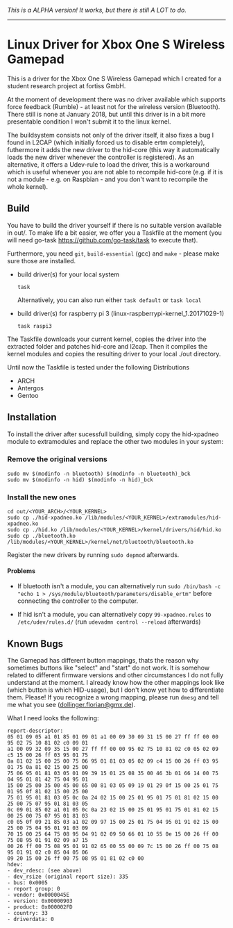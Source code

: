 *This is a ALPHA version! It works, but there is still A LOT to do.*

---


# Linux Driver for Xbox One S Wireless Gamepad

This is a driver for the Xbox One S Wireless Gamepad which I created for a student research project at fortiss GmbH.

At the moment of development there was no driver available which supports force feedback (Rumble) - at least not for the wireless version (Bluetooth). There still is none at January 2018, but until this driver is in a bit more presentable condition I won't submit it to the linux kernel.

The buildsystem consists not only of the driver itself, it also fixes a bug I found in L2CAP (which initially forced us to disable ertm completely), futhermore it adds the new driver to the hid-core (this way it automatically loads the new driver whenever the controller is registered). As an alternative, it offers a Udev-rule to load the driver, this is a workaround which is useful whenever you are not able to recompile hid-core (e.g. if it is not a module - e.g. on Raspbian - and you don't want to recompile the whole kernel).

## Build

You have to build the driver yourself if there is no suitable version available in out/.
To make life a bit easier, we offer you a Taskfile at the moment (you will need go-task https://github.com/go-task/task to execute that).

Furthermore, you need `git`, `build-essential` (gcc) and `make` - please make sure those are installed.

- build driver(s) for your local system
  ```
  task
  ```
  Alternatively, you can also run either `task default` or `task local`

- build driver(s) for raspberry pi 3 (linux-raspberrypi-kernel_1.20171029-1)
  ```
  task raspi3
  ```
  
The Taskfile downloads your current kernel, copies the driver into the extracted folder and patches hid-core and l2cap. Then it compiles the kernel modules and copies the resulting driver to your local ./out directory.

Until now the Taskfile is tested under the following Distributions
* ARCH
* Antergos
* Gentoo

## Installation

To install the driver after sucessfull building, simply copy the hid-xpadneo module to extramodules and replace the other two modules in your system:

### Remove the original versions

  ```
  sudo mv $(modinfo -n bluetooth) $(modinfo -n bluetooth)_bck
  sudo mv $(modinfo -n hid) $(modinfo -n hid)_bck
  ```

### Install the new ones

```
cd out/<YOUR_ARCH>/<YOUR_KERNEL>
sudo cp ./hid-xpadneo.ko /lib/modules/<YOUR_KERNEL>/extramodules/hid-xpadneo.ko
sudo cp ./hid.ko /lib/modules/<YOUR_KERNEL>/kernel/drivers/hid/hid.ko
sudo cp ./bluetooth.ko /lib/modules/<YOUR_KERNEL>/kernel/net/bluetooth/bluetooth.ko
```

Register the new drivers by running `sudo depmod` afterwards.


#### Problems

- If bluetooth isn't a module, you can alternatively run `sudo /bin/bash -c "echo 1 > /sys/module/bluetooth/parameters/disable_ertm"` before connecting the controller to the computer.

- If hid isn't a module, you can alternatively copy `99-xpadneo.rules` to `/etc/udev/rules.d/` (run `udevadmn control --reload` afterwards)


## Known Bugs

The Gamepad has different button mappings, thats the reason why sometimes buttons like "select" and "start" do not work. It is somehow related to different firmware versions and other circumstances I do not fully understand at the moment. I already know how the other mappings look like (which button is which HID-usage), but I don't know yet how to differentiate them.
Please! If you recognize a wrong mapping, please run `dmesg` and tell me what you see (dollinger.florian@gmx.de).

What I need looks the following:
```
report-descriptor:
05 01 09 05 a1 01 85 01 09 01 a1 00 09 30 09 31 15 00 27 ff ff 00 00 95 02 75 10 81 02 c0 09 01
a1 00 09 32 09 35 15 00 27 ff ff 00 00 95 02 75 10 81 02 c0 05 02 09 c5 15 00 26 ff 03 95 01 75
0a 81 02 15 00 25 00 75 06 95 01 81 03 05 02 09 c4 15 00 26 ff 03 95 01 75 0a 81 02 15 00 25 00
75 06 95 01 81 03 05 01 09 39 15 01 25 08 35 00 46 3b 01 66 14 00 75 04 95 01 81 42 75 04 95 01
15 00 25 00 35 00 45 00 65 00 81 03 05 09 19 01 29 0f 15 00 25 01 75 01 95 0f 81 02 15 00 25 00
75 01 95 01 81 03 05 0c 0a 24 02 15 00 25 01 95 01 75 01 81 02 15 00 25 00 75 07 95 01 81 03 05
0c 09 01 85 02 a1 01 05 0c 0a 23 02 15 00 25 01 95 01 75 01 81 02 15 00 25 00 75 07 95 01 81 03
c0 05 0f 09 21 85 03 a1 02 09 97 15 00 25 01 75 04 95 01 91 02 15 00 25 00 75 04 95 01 91 03 09
70 15 00 25 64 75 08 95 04 91 02 09 50 66 01 10 55 0e 15 00 26 ff 00 75 08 95 01 91 02 09 a7 15
00 26 ff 00 75 08 95 01 91 02 65 00 55 00 09 7c 15 00 26 ff 00 75 08 95 01 91 02 c0 85 04 05 06
09 20 15 00 26 ff 00 75 08 95 01 81 02 c0 00
hdev:
- dev_rdesc: (see above)
- dev_rsize (original report size): 335
- bus: 0x0005
- report group: 0
- vendor: 0x0000045E
- version: 0x00000903
- product: 0x000002FD
- country: 33
- driverdata: 0
```
